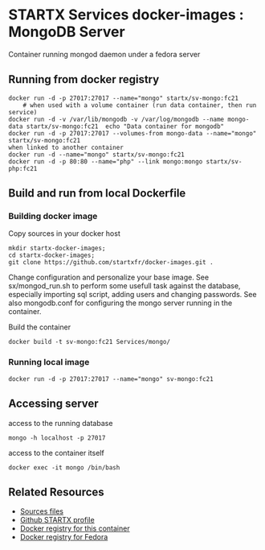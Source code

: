# STARTX Services docker-images : MongoDB Server

Container running mongod daemon under a fedora server

## Running from docker registry

	docker run -d -p 27017:27017 --name="mongo" startx/sv-mongo:fc21
        # when used with a volume container (run data container, then run service)
	docker run -d -v /var/lib/mongodb -v /var/log/mongodb --name mongo-data startx/sv-mongo:fc21  echo "Data container for mongodb"
	docker run -d -p 27017:27017 --volumes-from mongo-data --name="mongo" startx/sv-mongo:fc21
	when linked to another container
	docker run -d --name="mongo" startx/sv-mongo:fc21
	docker run -d -p 80:80 --name="php" --link mongo:mongo startx/sv-php:fc21

## Build and run from local Dockerfile
### Building docker image
Copy sources in your docker host 

	mkdir startx-docker-images; 
	cd startx-docker-images;
	git clone https://github.com/startxfr/docker-images.git .

Change configuration and personalize your base image. See sx/mongod_run.sh to perform some usefull task against the database, especially importing sql script, adding users and changing passwords. See also mongodb.conf for configuring the mongo server running in the container.

Build the container

	docker build -t sv-mongo:fc21 Services/mongo/

### Running local image

	docker run -d -p 27017:27017 --name="mongo" sv-mongo:fc21

## Accessing server
access to the running database

	mongo -h localhost -p 27017

access to the container itself

	docker exec -it mongo /bin/bash

## Related Resources
* [Sources files](https://github.com/startxfr/docker-images/tree/master/Services/mongo)
* [Github STARTX profile](https://github.com/startxfr/docker-images)
* [Docker registry for this container](https://registry.hub.docker.com/u/startx/sv-mongo/)
* [Docker registry for Fedora](https://registry.hub.docker.com/u/fedora/)

